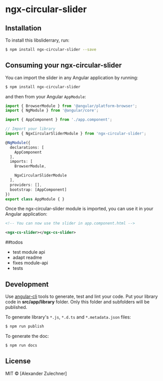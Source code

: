 # ngx-circular-slider

## Installation

To install this libsliderrary, run:

```bash
$ npm install ngx-circular-slider --save
```

## Consuming your ngx-circular-slider

You can import the slider in any Angular application by running:

```bash
$ npm install ngx-circular-slider
```

and then from your Angular `AppModule`:

```typescript
import { BrowserModule } from '@angular/platform-browser';
import { NgModule } from '@angular/core';

import { AppComponent } from './app.component';

// Import your library
import { NgxCircularSliderModule } from 'ngx-circular-slider';

@NgModule({
  declarations: [
    AppComponent
  ],
  imports: [
    BrowserModule,

    NgxCircularSliderModule
  ],
  providers: [],
  bootstrap: [AppComponent]
})
export class AppModule { }
```

Once the ngx-circular-slider module is imported, you can use it in your Angular application:

```xml
<!-- You can now use the slider in app.component.html -->

<ngx-cs-slider></ngx-cs-slider>
```

##todos
* test module api
* adapt readme
* fixes module-api
* tests

## Development

Use [angular-cli](https://github.com/angular/angular-cli) tools to generate, test and lint your code.
Put your library code in **src/app/library** folder. Only this folder and subfolders will be published.

To generate library's `*.js`, `*.d.ts` and `*.metadata.json` files:
```bash
$ npm run publish
```

To generate the doc:
```bash
$ npm run docs
```

## License

MIT © [Alexander Zulechner]
